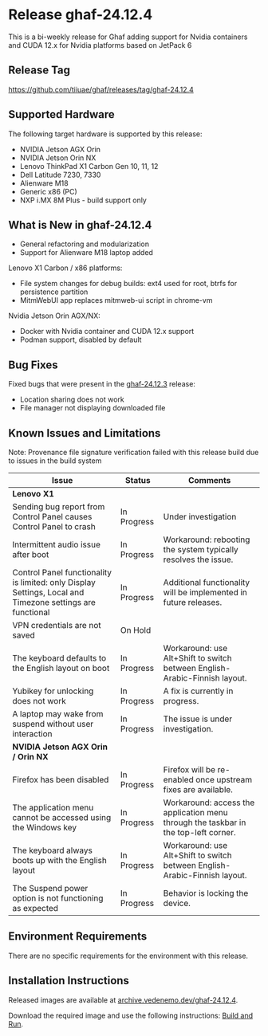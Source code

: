 <!--
    Copyright 2022-2025 TII (SSRC) and the Ghaf contributors
    SPDX-License-Identifier: CC-BY-SA-4.0
-->


# Release ghaf-24.12.4

This is a bi-weekly release for Ghaf adding support for Nvidia containers and CUDA 12.x for Nvidia platforms based on JetPack 6


## Release Tag

<https://github.com/tiiuae/ghaf/releases/tag/ghaf-24.12.4>


## Supported Hardware

The following target hardware is supported by this release:

* NVIDIA Jetson AGX Orin
* NVIDIA Jetson Orin NX
* Lenovo ThinkPad X1 Carbon Gen 10, 11, 12
* Dell Latitude 7230, 7330
* Alienware M18 
* Generic x86 (PC)
* NXP i.MX 8M Plus - build support only


## What is New in ghaf-24.12.4


 *  General refactoring and modularization 
 *  Support for Alienware M18 laptop added

Lenovo X1 Carbon / x86 platforms:

 *   File system changes for debug builds: ext4 used for root, btrfs for persistence partition
 *   MitmWebUI app replaces mitmweb-ui script in chrome-vm

Nvidia Jetson Orin AGX/NX:

 *   Docker with Nvidia container and CUDA 12.x support
 *   Podman support, disabled by default
 

## Bug Fixes

Fixed bugs that were present in the [ghaf-24.12.3](../release_notes/ghaf-24.12.3.md) release:

*   Location sharing does not work
*   File manager not displaying downloaded file


## Known Issues and Limitations

Note: Provenance file signature verification failed with this release build due to issues in the build system

| Issue           | Status      | Comments                             |
|-----------------|-------------|--------------------------------------|
| **Lenovo X1**  |  |  |
| Sending bug report from Control Panel causes Control Panel to crash | In Progress | Under investigation |
| Intermittent audio issue after boot  | In Progress | Workaround: rebooting the system typically resolves the issue. |
| Control Panel functionality is limited: only Display Settings, Local and Timezone settings are functional | In Progress | Additional functionality will be implemented in future releases. |
| VPN credentials are not saved  | On Hold |  |
| The keyboard defaults to the English layout on boot | In Progress | Workaround: use Alt+Shift to switch between English-Arabic-Finnish layout. |
| Yubikey for unlocking does not work | In Progress | A fix is currently in progress. |
| A laptop may wake from suspend without user interaction | In Progress | The issue is under investigation. |
| **NVIDIA Jetson AGX Orin / Orin NX**  |  |  |
| Firefox has been disabled | In Progress | Firefox will be re-enabled once upstream fixes are available. |
| The application menu cannot be accessed using the Windows key | In Progress | Workaround: access the application menu through the taskbar in the top-left corner. |
| The keyboard always boots up with the English layout | In Progress | Workaround: use Alt+Shift to switch between English-Arabic-Finnish layout. |
| The Suspend power option is not functioning as expected | In Progress | Behavior is locking the device. |


## Environment Requirements

There are no specific requirements for the environment with this release.


## Installation Instructions

Released images are available at [archive.vedenemo.dev/ghaf-24.12.4](https://archive.vedenemo.dev/ghaf-24.12.4/).

Download the required image and use the following instructions: [Build and Run](../ref_impl/build_and_run.md).